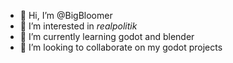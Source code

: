 - 👋 Hi, I’m @BigBloomer
- 👀 I’m interested in *realpolitik* 
- 🌱 I’m currently learning godot and blender
- 💞️ I’m looking to collaborate on my godot projects

<!---
BigBloomer/BigBloomer is a ✨ special ✨ repository because its `README.md` (this file) appears on your GitHub profile.
You can click the Preview link to take a look at your changes.
--->
